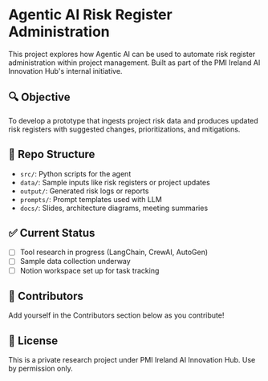 # Agentic AI Risk Register Administration
This project explores how Agentic AI can be used to automate risk register administration within project management. Built as part of the PMI Ireland AI Innovation Hub's internal initiative.

## 🔍 Objective
To develop a prototype that ingests project risk data and produces updated risk registers with suggested changes, prioritizations, and mitigations.

## 📁 Repo Structure
- `src/`: Python scripts for the agent
- `data/`: Sample inputs like risk registers or project updates
- `output/`: Generated risk logs or reports
- `prompts/`: Prompt templates used with LLM
- `docs/`: Slides, architecture diagrams, meeting summaries

## ✅ Current Status
- [ ] Tool research in progress (LangChain, CrewAI, AutoGen)
- [ ] Sample data collection underway
- [ ] Notion workspace set up for task tracking

## 🤝 Contributors
Add yourself in the Contributors section below as you contribute!

## 📜 License
This is a private research project under PMI Ireland AI Innovation Hub. Use by permission only.
